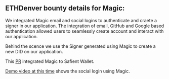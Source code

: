 ## ETHDenver bounty details for Magic:
    
We integrated Magic email and social logins to authenticate and craete a signer in our application. The integration of email, GitHub and Google based authentication allowed users to seamlessly create account and interact with our application.

Behind the scence we use the Signer generated using Magic to create a new DID on our application.

This [PR](https://github.com/safient/wallet/pull/25) integrated Magic to Safient Wallet.

[Demo video at this time](https://youtu.be/19Dph5wR0DM?t=137) shows the social login using Magic.
